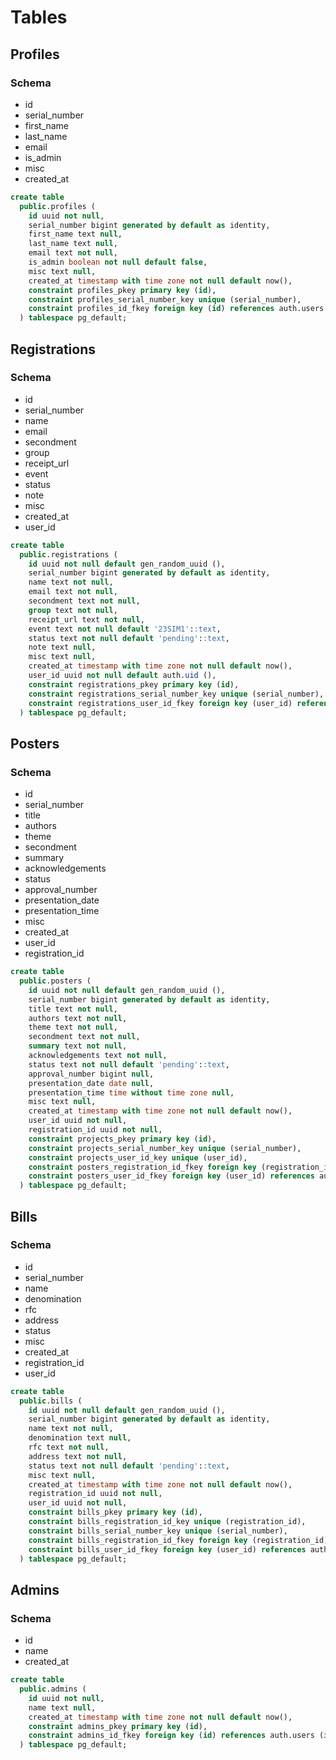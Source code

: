 # Tables

## Profiles

### Schema

- id
- serial_number
- first_name
- last_name
- email
- is_admin
- misc
- created_at

```sql
create table
  public.profiles (
    id uuid not null,
    serial_number bigint generated by default as identity,
    first_name text null,
    last_name text null,
    email text not null,
    is_admin boolean not null default false,
    misc text null,
    created_at timestamp with time zone not null default now(),
    constraint profiles_pkey primary key (id),
    constraint profiles_serial_number_key unique (serial_number),
    constraint profiles_id_fkey foreign key (id) references auth.users (id)
  ) tablespace pg_default;
```

## Registrations

### Schema

- id
- serial_number
- name
- email
- secondment
- group
- receipt_url
- event
- status
- note
- misc
- created_at
- user_id

```sql
create table
  public.registrations (
    id uuid not null default gen_random_uuid (),
    serial_number bigint generated by default as identity,
    name text not null,
    email text not null,
    secondment text not null,
    group text not null,
    receipt_url text not null,
    event text not null default '23SIM1'::text,
    status text not null default 'pending'::text,
    note text null,
    misc text null,
    created_at timestamp with time zone not null default now(),
    user_id uuid not null default auth.uid (),
    constraint registrations_pkey primary key (id),
    constraint registrations_serial_number_key unique (serial_number),
    constraint registrations_user_id_fkey foreign key (user_id) references auth.users (id)
  ) tablespace pg_default;
```

## Posters

### Schema

- id
- serial_number
- title
- authors
- theme
- secondment
- summary
- acknowledgements
- status
- approval_number
- presentation_date
- presentation_time
- misc
- created_at
- user_id
- registration_id

```sql
create table
  public.posters (
    id uuid not null default gen_random_uuid (),
    serial_number bigint generated by default as identity,
    title text not null,
    authors text not null,
    theme text not null,
    secondment text not null,
    summary text not null,
    acknowledgements text not null,
    status text not null default 'pending'::text,
    approval_number bigint null,
    presentation_date date null,
    presentation_time time without time zone null,
    misc text null,
    created_at timestamp with time zone not null default now(),
    user_id uuid not null,
    registration_id uuid not null,
    constraint projects_pkey primary key (id),
    constraint projects_serial_number_key unique (serial_number),
    constraint projects_user_id_key unique (user_id),
    constraint posters_registration_id_fkey foreign key (registration_id) references registrations (id),
    constraint posters_user_id_fkey foreign key (user_id) references auth.users (id)
  ) tablespace pg_default;
```

## Bills

### Schema

- id
- serial_number
- name
- denomination
- rfc
- address
- status
- misc
- created_at
- registration_id
- user_id

```sql
create table
  public.bills (
    id uuid not null default gen_random_uuid (),
    serial_number bigint generated by default as identity,
    name text not null,
    denomination text null,
    rfc text not null,
    address text not null,
    status text not null default 'pending'::text,
    misc text null,
    created_at timestamp with time zone not null default now(),
    registration_id uuid not null,
    user_id uuid not null,
    constraint bills_pkey primary key (id),
    constraint bills_registration_id_key unique (registration_id),
    constraint bills_serial_number_key unique (serial_number),
    constraint bills_registration_id_fkey foreign key (registration_id) references registrations (id),
    constraint bills_user_id_fkey foreign key (user_id) references auth.users (id)
  ) tablespace pg_default;
```

## Admins

### Schema

- id
- name
- created_at

```sql
create table
  public.admins (
    id uuid not null,
    name text null,
    created_at timestamp with time zone not null default now(),
    constraint admins_pkey primary key (id),
    constraint admins_id_fkey foreign key (id) references auth.users (id)
  ) tablespace pg_default;
```